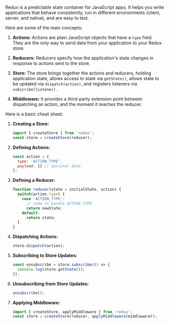 Redux is a predictable state container for JavaScript apps. It helps you write applications that behave consistently, run in different environments (client, server, and native), and are easy to test. 

Here are some of the main concepts:

1. **Actions:** Actions are plain JavaScript objects that have a `type` field. They are the only way to send data from your application to your Redux store.

2. **Reducers:** Reducers specify how the application's state changes in response to actions sent to the store.

3. **Store:** The store brings together the actions and reducers, holding application state, allows access to state via `getState()`, allows state to be updated via `dispatch(action)`, and registers listeners via `subscribe(listener)`.

4. **Middleware:** It provides a third-party extension point between dispatching an action, and the moment it reaches the reducer.

Here is a basic cheat sheet:

1. **Creating a Store:**
    ```jsx
    import { createStore } from 'redux';
    const store = createStore(reducer);
    ```

2. **Defining Actions:**
    ```jsx
    const action = {
      type: 'ACTION_TYPE',
      payload: {} // optional data
    };
    ```

3. **Defining a Reducer:**
    ```jsx
    function reducer(state = initialState, action) {
      switch(action.type) {
        case 'ACTION_TYPE':
          // code to handle ACTION_TYPE
          return newState;
        default:
          return state;
      }
    }
    ```

4. **Dispatching Actions:**
    ```jsx
    store.dispatch(action);
    ```

5. **Subscribing to Store Updates:**
    ```jsx
    const unsubscribe = store.subscribe(() => {
      console.log(store.getState());
    });
    ```

6. **Unsubscribing from Store Updates:**
    ```jsx
    unsubscribe();
    ```

7. **Applying Middleware:**
    ```jsx
    import { createStore, applyMiddleware } from 'redux';
    const store = createStore(reducer, applyMiddleware(middleware));
    ```